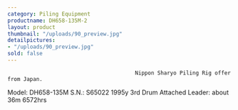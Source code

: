 ```yaml
---
category: Piling Equipment
productname: DH658-135M-2
layout: product
thumbnail: "/uploads/90_preview.jpg"
detailpictures:
- "/uploads/90_preview.jpg"
sold: false
---
```


                                            Nippon Sharyo Piling Rig offer from Japan.
Model:&nbsp;DH658-135M
S.N.: S65022
1995y
3rd Drum Attached
Leader: about 36m
6572hrs


